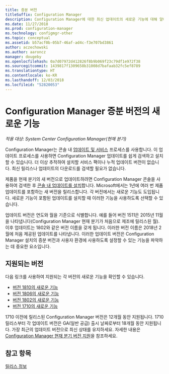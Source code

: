 ```yaml
---
title: 증분 버전
titleSuffix: Configuration Manager
description: Configuration Manager에 대한 최신 업데이트의 새로운 기능에 대해 알아봅니다.
ms.date: 11/27/2018
ms.prod: configuration-manager
ms.technology: configmgr-other
ms.topic: conceptual
ms.assetid: b57acf0b-05b7-46af-ad4c-f3e707bd3861
author: aczechowski
ms.author: aaroncz
manager: dougeby
ms.openlocfilehash: 0a7d07972d412826f8b9b069f23c79df1e972f38
ms.sourcegitcommit: 1439817f1309658b31008d7bafaab32fc5ef8789
ms.translationtype: HT
ms.contentlocale: ko-KR
ms.lasthandoff: 12/03/2018
ms.locfileid: "52820053"
---
```

# <a name="whats-new-in-configuration-manager-incremental-versions"></a>Configuration Manager 증분 버전의 새로운 기능

*적용 대상: System Center Configuration Manager(현재 분기)*

 Configuration Manager는 콘솔 내 [업데이트 및 서비스](/sccm/core/servers/manage/updates) 프로세스를 사용합니다. 이 업데이트 프로세스를 사용하면 Configuration Manager 업데이트를 쉽게 검색하고 설치할 수 있습니다. 더 이상 추적하여 설치할 서비스 팩이나 누적 업데이트 버전이 없습니다. 최신 릴리스나 업데이트의 다운로드를 검색할 필요가 없습니다.

 제품을 현재 분기의 새 버전으로 업데이트하려면 Configuration Manager 콘솔을 사용하여 검색한 후 [콘솔 내 업데이트를 설치](/sccm/core/servers/manage/install-in-console-updates)합니다. Microsoft에서는 1년에 여러 번 제품 업데이트를 포함하는 새 버전을 릴리스합니다. 각 버전에서는 새로운 기능도 도입됩니다. 새로운 기능이 포함된 업데이트를 설치할 때 이러한 기능을 사용하도록 선택할 수 있습니다. 

 업데이트 버전은 연도와 월을 기준으로 식별합니다. 예를 들어 버전 1511은 2015년 11월을 나타냅니다(Configuration Manager 현재 분기가 처음으로 제조에 릴리스된 월). 이후 업데이트는 1802와 같은 버전 이름을 갖게 됩니다. 이러한 버전 이름은 2018년 2월에 처음 제공된 업데이트를 나타냅니다. 이러한 업데이트 버전은 Configuration Manager 설치의 증분 버전과 사용자 환경에 사용하도록 설정할 수 있는 기능을 파악하는 데 중요한 요소입니다.



## <a name="supported-versions"></a>지원되는 버전
 다음 링크를 사용하여 지원되는 각 버전의 새로운 기능을 확인할 수 있습니다.
  - [버전 1810의 새로운 기능](/sccm/core/plan-design/changes/whats-new-in-version-1810)
  - [버전 1806의 새로운 기능](/sccm/core/plan-design/changes/whats-new-in-version-1806)  
  - [버전 1802의 새로운 기능](/sccm/core/plan-design/changes/whats-new-in-version-1802)
  - [버전 1710의 새로운 기능](/sccm/core/plan-design/changes/whats-new-in-version-1710)


1710 이전에 릴리스된 Configuration Manager 버전은 12개월 동안 지원됩니다. 1710 릴리스부터 각 업데이트 버전은 GA(일반 공급) 출시 날짜로부터 18개월 동안 지원됩니다.  가장 최근의 업데이트 버전으로 최신 상태를 유지하세요. 자세한 내용은 [Configuration Manager 현재 분기 버전 지원](/sccm/core/servers/manage/current-branch-versions-supported)을 참조하세요.  


## <a name="see-also"></a>참고 항목
[릴리스 정보](/sccm/core/servers/deploy/install/release-notes)
